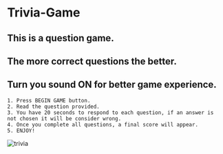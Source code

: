 # Trivia-Game

## This is a question game.     
## The more correct questions the better.   
## Turn you sound ON for better game experience.   

```
1. Press BEGIN GAME button.
2. Read the question provided.
3. You have 20 seconds to respond to each question, if an answer is not chosen it will be consider wrong.
4. Once you complete all questions, a final score will appear.
5. ENJOY!
```

![trivia](https://user-images.githubusercontent.com/28827821/31684393-df077624-b33c-11e7-93b1-c2d892da10dd.JPG)
